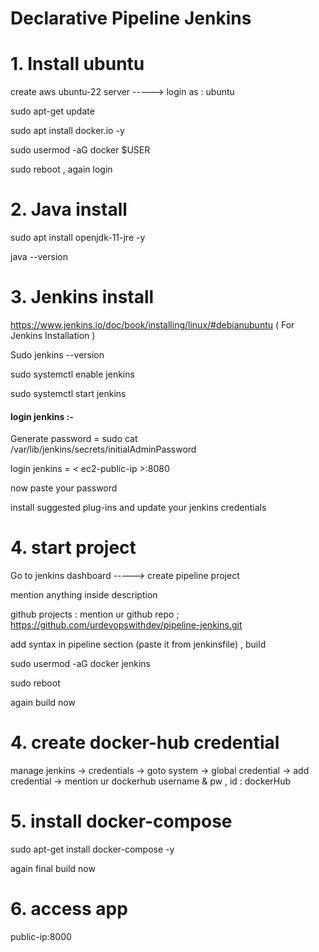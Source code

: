 # Declarative Pipeline Jenkins

# 1. Install ubuntu 

create aws ubuntu-22 server  ----->   login as : ubuntu 

sudo apt-get update 

sudo apt install docker.io -y 

sudo usermod -aG docker $USER

sudo reboot , again login

# 2. Java install

sudo apt install openjdk-11-jre -y

java --version

# 3. Jenkins install

https://www.jenkins.io/doc/book/installing/linux/#debianubuntu ( For Jenkins Installation )

Sudo jenkins --version

sudo systemctl enable jenkins

sudo systemctl start jenkins
  
#### login jenkins :-

Generate password  = sudo cat /var/lib/jenkins/secrets/initialAdminPassword

login jenkins = < ec2-public-ip >:8080

now paste your password

install suggested plug-ins and update your jenkins credentials

# 4. start project

Go to jenkins dashboard    ----->   create pipeline project

mention anything inside description

github projects : mention ur github repo ; https://github.com/urdevopswithdev/pipeline-jenkins.git

add syntax in pipeline section (paste it from jenkinsfile) , build

sudo usermod -aG docker jenkins

sudo reboot

again build now

# 4. create docker-hub credential

manage jenkins -> credentials -> goto system -> global credential -> add credential -> mention ur dockerhub username & pw , id : dockerHub

# 5. install docker-compose

sudo apt-get install docker-compose -y

again final build now

# 6. access app

public-ip:8000
